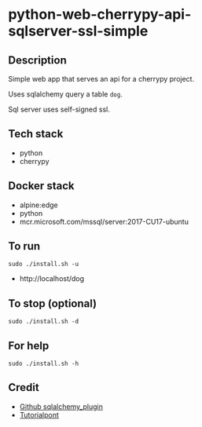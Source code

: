 # python-web-cherrypy-api-sqlserver-ssl-simple

## Description
Simple web app that serves an api
for a cherrypy project.

Uses sqlalchemy query a table `dog`.

Sql server uses self-signed ssl.

## Tech stack
- python
- cherrypy

## Docker stack
- alpine:edge
- python
- mcr.microsoft.com/mssql/server:2017-CU17-ubuntu

## To run
`sudo ./install.sh -u`
- http://localhost/dog

## To stop (optional)
`sudo ./install.sh -d`

## For help
`sudo ./install.sh -h`

## Credit
- [Github sqlalchemy_plugin](https://github.com/ionrock/cherrypy-sqlalchemy/blob/master/example.py)
- [Tutorialpont](https://www.tutorialspoint.com/cherrypy/cherrypy_quick_guide.htm)

